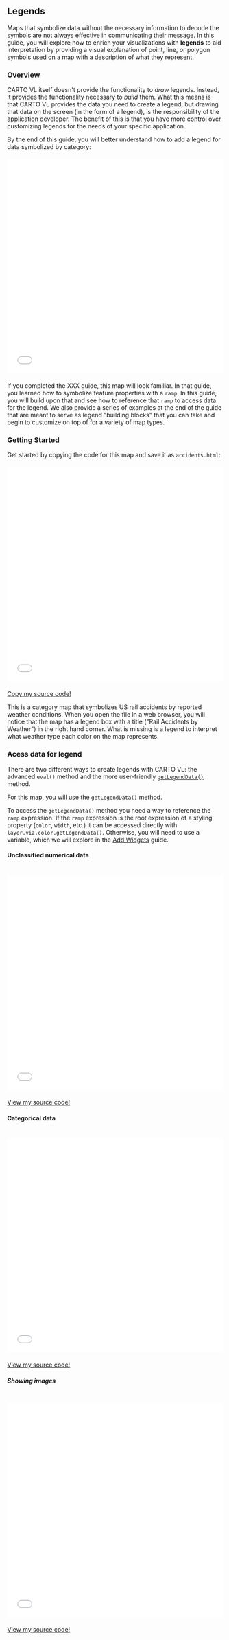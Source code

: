 ## Legends

Maps that symbolize data without the necessary information to decode the symbols are not always effective in communicating their message. In this guide, you will explore how to enrich your visualizations with **legends** to aid interpretation by providing a visual explanation of point, line, or polygon symbols used on a map with a  description of what they represent. 

### Overview

CARTO VL itself doesn't provide the functionality to _draw_ legends. Instead, it provides the functionality necessary to _build_ them. What this means is that CARTO VL provides the data you need to create a legend, but drawing that data on the screen (in the form of a legend), is the responsibility of the application developer. The benefit of this is that you have more control over customizing legends for the needs of your specific application. 

By the end of this guide, you will better understand how to add a legend for data symbolized by category:

<div class="example-map" style="margin: 20px auto !important">
    <iframe
        id="accidents-all"
        src="/developers/carto-vl/examples/maps/guides/legends/accidents-all-legend.html"
        width="100%"
        height="500"
        frameBorder="0">
    </iframe>
</div>

If you completed the XXX guide, this map will look familiar. In that guide, you learned how to symbolize feature properties with a `ramp`. In this guide, you will build upon that and see how to reference that `ramp` to access data for the legend. We also provide a series of examples at the end of the guide that are meant to serve as legend "building blocks" that you can take and begin to customize on top of for a variety of map types.

### Getting Started

Get started by copying the code for this map and save it as `accidents.html`:

<div class="example-map" style="margin: 20px auto !important">
    <iframe
        id="population-density-buckets-numeric"
        src="/developers/carto-vl/examples/maps/guides/legends/accidents-all-no-legend.html"
        width="100%"
        height="500"
        frameBorder="0">
    </iframe>
</div>
<a href="/developers/carto-vl/examples#example-accidents-all---no-legend">Copy my source code!</a>

This is a category map that symbolizes US rail accidents by reported weather conditions. When you open the file in a web browser, you will notice that the map has a legend box with a title ("Rail Accidents by Weather") in the right hand corner. What is missing is a legend to interpret what weather type each color on the map represents.

### Acess data for legend

There are two different ways to create legends with CARTO VL: the advanced `eval()` method and the more user-friendly [`getLegendData()`](https://carto.com/developers/carto-vl/reference/#expressionsrampgetlegenddata) method. 

For this map, you will use the `getLegendData()` method. 

To access the `getLegendData()` method you need a way to reference the `ramp` expression. If the `ramp` expression is the root expression of a styling property (`color`, `width`, etc.) it can be accessed directly with `layer.viz.color.getLegendData()`. Otherwise, you will need to use a variable, which we will explore in the [Add Widgets](##_Widgets) guide.

#### Unclassified numerical data

<div class="example-map">
    <iframe
        id="legend-number"
        src="/developers/carto-vl/examples/maps/misc/legends/legend-number.html"
        width="100%"
        height="500"
        style="margin: 20px auto !important"
        frameBorder="0">
    </iframe>
</div>
<a href="/developers/carto-vl/examples/#example-legends---unclassified-numerical-data">View my source code!</a>


#### Categorical data

<div class="example-map">
    <iframe
        id="legend-buckets"
        src="/developers/carto-vl/examples/maps/misc/legends/legend-buckets.html"
        width="100%"
        height="500"
        style="margin: 20px auto !important"
        frameBorder="0">
    </iframe>
</div>
<a href="/developers/carto-vl/examples/#example-legends---categorical-data">View my source code!</a>

##### Showing images

<div class="example-map">
    <iframe
        id="legend-image"
        src="/developers/carto-vl/examples/maps/misc/legends/legend-image.html"
        width="100%"
        height="500"
        style="margin: 20px auto !important"
        frameBorder="0">
    </iframe>
</div>
<a href="/developers/carto-vl/examples/#example-multiple-images">View my source code!</a>

